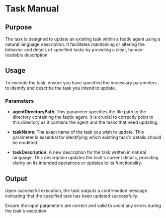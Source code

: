 # Task Manual

## Purpose

The task is designed to update an existing task within a faqtiv agent using a natural language description. It facilitates maintaining or altering the behavior and details of specified tasks by providing a clear, human-readable description.

## Usage

To execute the task, ensure you have specified the necessary parameters to identify and describe the task you intend to update.

### Parameters

- **agentDirectoryPath**: This parameter specifies the file path to the directory containing the faqtiv agent. It is crucial to correctly point to this directory as it contains the agent and the tasks that need updating.

- **taskName**: The exact name of the task you wish to update. This parameter is essential for identifying which existing task's details should be modified.

- **taskDescription**: A new description for the task written in natural language. This description updates the task's current details, providing clarity on its intended operations or updates to its functionality.

## Output

Upon successful execution, the task outputs a confirmation message indicating that the specified task has been updated successfully. 

Ensure the input parameters are correct and valid to avoid any errors during the task's execution.